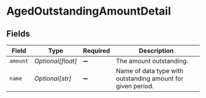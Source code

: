 # AgedOutstandingAmountDetail


## Fields

| Field                                                       | Type                                                        | Required                                                    | Description                                                 |
| ----------------------------------------------------------- | ----------------------------------------------------------- | ----------------------------------------------------------- | ----------------------------------------------------------- |
| `amount`                                                    | *Optional[float]*                                           | :heavy_minus_sign:                                          | The amount outstanding.                                     |
| `name`                                                      | *Optional[str]*                                             | :heavy_minus_sign:                                          | Name of data type with outstanding amount for given period. |
